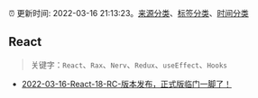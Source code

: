:alarm_clock: 更新时间: 2022-03-16 21:13:23。[来源分类](../README.md)、[标签分类](../TAGS.md)、[时间分类](../TIMELINE.md)

## React


> 关键字：`React`、`Rax`、`Nerv`、`Redux`、`useEffect`、`Hooks`



- [2022-03-16-React-18-RC-版本发布，正式版临门一脚了！](https://toutiao.io/k/org2ar1) 